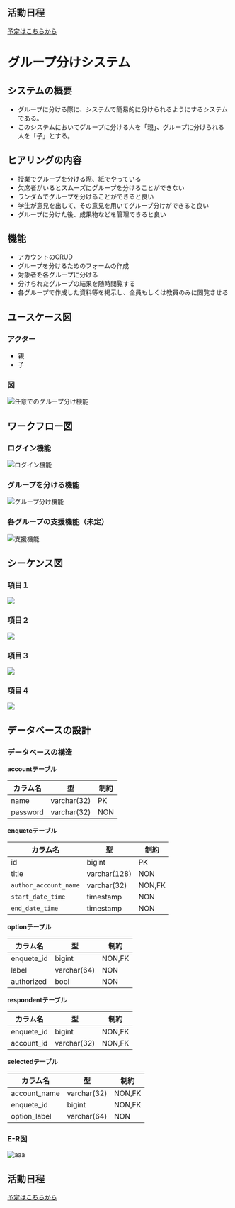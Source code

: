 ## 活動日程
[予定はこちらから](https://calendar.google.com/calendar/b/0?cid=Y2lzdC5iMjE3LnkueWFtYWRhQGdtYWlsLmNvbQ)  




# グループ分けシステム
## システムの概要
- グループに分ける際に、システムで簡易的に分けられるようにするシステムである。  
- このシステムにおいてグループに分ける人を「親」、グループに分けられる人を「子」とする。


## ヒアリングの内容
- 授業でグループを分ける際、紙でやっている
- 欠席者がいるとスムーズにグループを分けることができない
- ランダムでグループを分けることができると良い
- 学生が意見を出して、その意見を用いてグループ分けができると良い
- グループに分けた後、成果物などを管理できると良い


## 機能
- アカウントのCRUD  
- グループを分けるためのフォームの作成  
- 対象者を各グループに分ける  
- 分けられたグループの結果を随時閲覧する  
- 各グループで作成した資料等を掲示し、全員もしくは教員のみに閲覧させる  


## ユースケース図
### アクター
- 親
- 子

### 図
![任意でのグループ分け機能]()    


## ワークフロー図
### ログイン機能
![ログイン機能](aaaa)

### グループを分ける機能
![グループ分け機能](aaaa)

### 各グループの支援機能（未定）
![支援機能](aaaaa)


## シーケンス図
### 項目１
![](aaa)  

### 項目２
![](aaa)  

### 項目３
![](aaa)  

### 項目４
![](aaa)  


## データベースの設計
### データベースの構造
**accountテーブル**  

|カラム名|型|制約|  
|---|---|---|
|name|varchar(32)|PK|
|password|varchar(32)|NON|

**enqueteテーブル**

|カラム名|型|制約|
|---|---|---|
|id|bigint|PK|
|title|varchar(128)|NON|
|`author_account_name`|varchar(32)|NON,FK|
|`start_date_time`|timestamp|NON|
|`end_date_time`|timestamp|NON|


**optionテーブル**

|カラム名|型|制約|
|---|---|---|
|enquete_id|bigint|NON,FK|
|label|varchar(64)|NON|
|authorized|bool|NON|

**respondentテーブル**

|カラム名|型|制約|
|---|---|---|
|enquete_id|bigint|NON,FK|
|account_id|varchar(32)|NON,FK|

**selectedテーブル**

|カラム名|型|制約|
|---|---|---|
|account_name|varchar(32)|NON,FK|
|enquete_id|bigint|NON,FK|
|option_label|varchar(64)|NON|

### E-R図
![aaa](aaa)


## 活動日程 
[予定はこちらから](https://calendar.google.com/calendar/b/0?cid=Y2lzdC5iMjE3LnkueWFtYWRhQGdtYWlsLmNvbQ)
